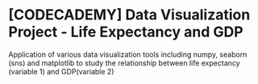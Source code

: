 # [CODECADEMY] Data Visualization Project - Life Expectancy and GDP
Application of various data visualization tools including numpy, seaborn (sns) and matplotlib to study the relationship between life expectancy (variable 1) and GDP(variable 2)

